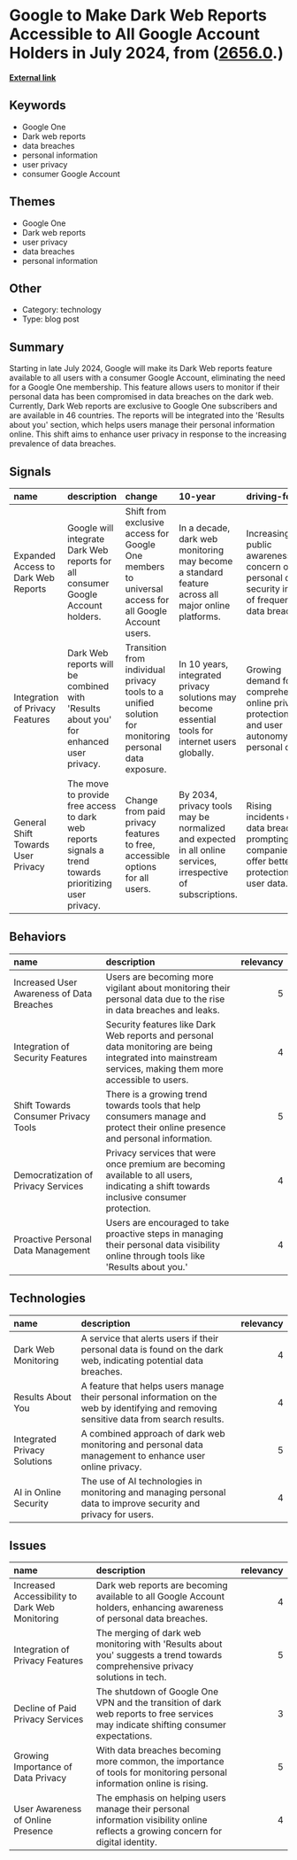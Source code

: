 # __Google to Make Dark Web Reports Accessible to All Google Account Holders in July 2024__, from ([2656.0](https://kghosh.substack.com/p/2656.0).)

__[External link](https://9to5google.com/2024/07/09/google-one-dark-web-reports-all-google-accounts/?_hsmi=315080931)__



## Keywords

* Google One
* Dark web reports
* data breaches
* personal information
* user privacy
* consumer Google Account

## Themes

* Google One
* Dark web reports
* user privacy
* data breaches
* personal information

## Other

* Category: technology
* Type: blog post

## Summary

Starting in late July 2024, Google will make its Dark Web reports feature available to all users with a consumer Google Account, eliminating the need for a Google One membership. This feature allows users to monitor if their personal data has been compromised in data breaches on the dark web. Currently, Dark Web reports are exclusive to Google One subscribers and are available in 46 countries. The reports will be integrated into the 'Results about you' section, which helps users manage their personal information online. This shift aims to enhance user privacy in response to the increasing prevalence of data breaches.

## Signals

| name                                | description                                                                                            | change                                                                                                | 10-year                                                                                                      | driving-force                                                                                           |   relevancy |
|:------------------------------------|:-------------------------------------------------------------------------------------------------------|:------------------------------------------------------------------------------------------------------|:-------------------------------------------------------------------------------------------------------------|:--------------------------------------------------------------------------------------------------------|------------:|
| Expanded Access to Dark Web Reports | Google will integrate Dark Web reports for all consumer Google Account holders.                        | Shift from exclusive access for Google One members to universal access for all Google Account users.  | In a decade, dark web monitoring may become a standard feature across all major online platforms.            | Increasing public awareness and concern over personal data security in light of frequent data breaches. |           4 |
| Integration of Privacy Features     | Dark Web reports will be combined with 'Results about you' for enhanced user privacy.                  | Transition from individual privacy tools to a unified solution for monitoring personal data exposure. | In 10 years, integrated privacy solutions may become essential tools for internet users globally.            | Growing demand for comprehensive online privacy protections and user autonomy over personal data.       |           5 |
| General Shift Towards User Privacy  | The move to provide free access to dark web reports signals a trend towards prioritizing user privacy. | Change from paid privacy features to free, accessible options for all users.                          | By 2034, privacy tools may be normalized and expected in all online services, irrespective of subscriptions. | Rising incidents of data breaches prompting companies to offer better protections for user data.        |           5 |

## Behaviors

| name                                      | description                                                                                                                                               |   relevancy |
|:------------------------------------------|:----------------------------------------------------------------------------------------------------------------------------------------------------------|------------:|
| Increased User Awareness of Data Breaches | Users are becoming more vigilant about monitoring their personal data due to the rise in data breaches and leaks.                                         |           5 |
| Integration of Security Features          | Security features like Dark Web reports and personal data monitoring are being integrated into mainstream services, making them more accessible to users. |           4 |
| Shift Towards Consumer Privacy Tools      | There is a growing trend towards tools that help consumers manage and protect their online presence and personal information.                             |           5 |
| Democratization of Privacy Services       | Privacy services that were once premium are becoming available to all users, indicating a shift towards inclusive consumer protection.                    |           4 |
| Proactive Personal Data Management        | Users are encouraged to take proactive steps in managing their personal data visibility online through tools like 'Results about you.'                    |           4 |

## Technologies

| name                         | description                                                                                                                             |   relevancy |
|:-----------------------------|:----------------------------------------------------------------------------------------------------------------------------------------|------------:|
| Dark Web Monitoring          | A service that alerts users if their personal data is found on the dark web, indicating potential data breaches.                        |           4 |
| Results About You            | A feature that helps users manage their personal information on the web by identifying and removing sensitive data from search results. |           4 |
| Integrated Privacy Solutions | A combined approach of dark web monitoring and personal data management to enhance user online privacy.                                 |           5 |
| AI in Online Security        | The use of AI technologies in monitoring and managing personal data to improve security and privacy for users.                          |           4 |

## Issues

| name                                           | description                                                                                                                         |   relevancy |
|:-----------------------------------------------|:------------------------------------------------------------------------------------------------------------------------------------|------------:|
| Increased Accessibility to Dark Web Monitoring | Dark web reports are becoming available to all Google Account holders, enhancing awareness of personal data breaches.               |           4 |
| Integration of Privacy Features                | The merging of dark web monitoring with 'Results about you' suggests a trend towards comprehensive privacy solutions in tech.       |           5 |
| Decline of Paid Privacy Services               | The shutdown of Google One VPN and the transition of dark web reports to free services may indicate shifting consumer expectations. |           3 |
| Growing Importance of Data Privacy             | With data breaches becoming more common, the importance of tools for monitoring personal information online is rising.              |           5 |
| User Awareness of Online Presence              | The emphasis on helping users manage their personal information visibility online reflects a growing concern for digital identity.  |           4 |